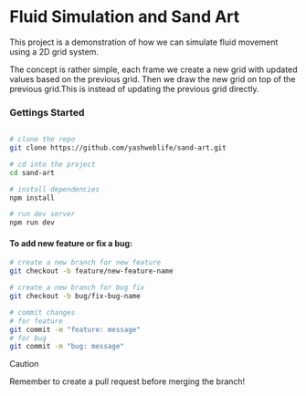 # Fluid Simulation and Sand Art

This project is a demonstration of how we can simulate fluid movement using a 2D grid system.

The concept is rather simple, each frame we create a new grid with updated values based on the previous grid. Then we draw the new grid on top of the previous grid.This is instead of updating the previous grid directly.


### Gettings Started

```bash

# clone the repo
git clone https://github.com/yashweblife/sand-art.git

# cd into the project
cd sand-art

# install dependencies
npm install

# run dev server
npm run dev
```

#### To add new feature or fix a bug:

```bash
# create a new branch for new feature
git checkout -b feature/new-feature-name

# create a new branch for bug fix
git checkout -b bug/fix-bug-name

# commit changes
# for feature
git commit -m "feature: message"
# for bug
git commit -m "bug: message"
```
>[!CAUTION]
>Remember to create a pull request before merging the branch!